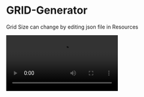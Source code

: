# GRID-Generator
Grid Size can change by editing json file in Resources

<video src = "Wideo.mp4" >
  
<video src="Wideo.mp4" data-canonical-src="Wideo.mp4" controls="controls" muted="muted" class="d-block rounded-bottom-2 border-top width-fit" style="max-height:640px;"></video>
